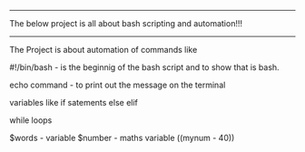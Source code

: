 ************************************************************************************************************
The below project is all about bash scripting and automation!!!
************************************************************************************************************

The Project is about automation of commands like

#!/bin/bash - is the beginnig of the bash script and to show that is bash.

echo command - to print out the message on the terminal

variables like 
if satements
else
elif

while loops

$words - variable 
$number - maths variable
((mynum - 40))


